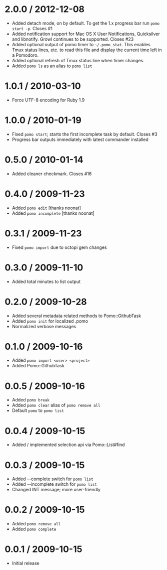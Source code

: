 2.0.0 / 2012-12-08
==================

  * Added detach mode, on by default. To get the 1.x progress bar run `pomo start -p`. Closes #1
  * Added notification support for Mac OS X User Notifications, Quicksilver and libnotify.
    Growl continues to be supported. Closes #23
  * Added optional output of pomo timer to `~/.pomo_stat`.
    This enables Tmux status lines, etc. to read this file and display the current time
    left in a Pomodoro.
  * Added optional refresh of Tmux status line when timer changes.
  * Added `pomo ls` as an alias to `pomo list`

1.0.1 / 2010-03-10
==================

  * Force UTF-8 encoding for Ruby 1.9

1.0.0 / 2010-01-19
==================

  * Fixed `pomo start`; starts the first incomplete task by default. Closes #3
  * Progress bar outputs immediately with latest commander installed

0.5.0 / 2010-01-14
==================

  * Added cleaner checkmark. Closes #16

0.4.0 / 2009-11-23
==================

  * Added `pomo edit` [thanks noonat]
  * Added `pomo incomplete` [thanks noonat]

0.3.1 / 2009-11-23
==================

  * Fixed `pomo import` due to octopi gem changes

0.3.0 / 2009-11-10
==================

  * Added total minutes to list output

0.2.0 / 2009-10-28
==================

  * Added several metadata related methods to Pomo::GithubTask
  * Added `pomo init` for localized .pomo
  * Normalized verbose messages
   
0.1.0 / 2009-10-16
==================

  * Added `pomo import <user> <project>`
  * Added Pomo::GithubTask

0.0.5 / 2009-10-16
==================

  * Added `pomo break`
  * Added `pomo clear` alias of `pomo remove all`
  * Default `pomo` to `pomo list`

0.0.4 / 2009-10-15
==================

  * Added / implemented selection api via Pomo::List#find

0.0.3 / 2009-10-15
==================

  * Added --complete switch for `pomo list`
  * Added --incomplete switch for `pomo list`
  * Changed INT message; more user-friendly
  
0.0.2 / 2009-10-15
==================

  * Added `pomo remove all`
  * Added `pomo complete`
  
0.0.1 / 2009-10-15
==================

  * Initial release
